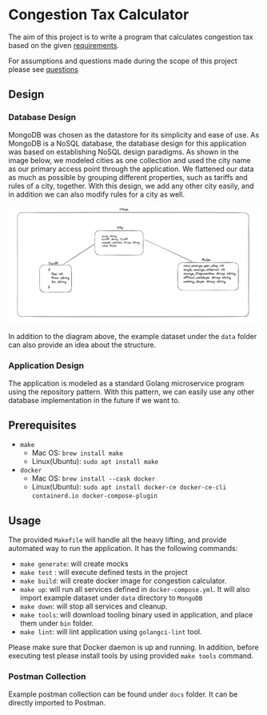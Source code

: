 # Congestion Tax Calculator

The aim of this project is to write a program that calculates congestion tax based on the given [requirements](docs/ASSIGMENT.md).

For assumptions and questions made during the scope of this project please see [questions](docs/QUESTIONS.md)
## Design
### Database Design

MongoDB was chosen as the datastore for its simplicity and ease of use. As MongoDB is a NoSQL database, the database design for this application was based on establishing NoSQL design paradigms. As shown in the image below, we modeled cities as one collection and used the city name as our primary access point through the application. We flattened our data as much as possible by grouping different properties, such as tariffs and rules of a city, together. With this design, we add any other city easily, and in addition we can also modify rules for a city as well.

![design.png](docs%2Fdesign.png)

In addition to the diagram above, the example dataset under the `data` folder can also provide an idea about the structure.
### Application Design
The application is modeled as a standard Golang microservice program using the repository pattern. With this pattern, we can easily use any other database implementation in the future if we want to.
## Prerequisites 
- `make` 
  - Mac OS: `brew install make`
  - Linux(Ubuntu): `sudo apt install make`
- `docker` 
  - Mac OS: `brew install --cask docker`
  - Linux(Ubuntu): `sudo apt install docker-ce docker-ce-cli containerd.io docker-compose-plugin`

##  Usage
The provided `Makefile` will handle all the heavy lifting, and provide automated way to run the application. 
It has the following commands:
- `make generate`: will create mocks
- `make test` : will execute defined tests in the project
- `make build`: will create docker image for congestion calculator.
- `make up`: will run all services defined in `docker-compose.yml`. It will also import example dataset under `data` directory to `MongoDB`
- `make down`: will stop all services and cleanup. 
- `make tools`: will download tooling binary used in application, and place them under `bin` folder.
- `make lint`: will lint application using `golangci-lint` tool.

Please make sure that Docker daemon is up and running. In addition, before executing test please install tools by using provided `make tools` command.
### Postman Collection
Example postman collection can be found under `docs` folder. It can be directly imported to Postman.

